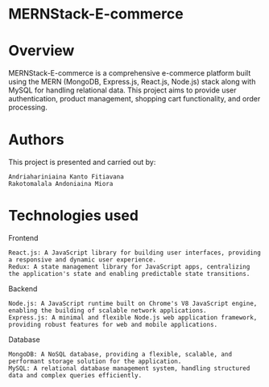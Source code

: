 # MERNStack-E-commerce

# Overview

MERNStack-E-commerce is a comprehensive e-commerce platform built using the MERN (MongoDB, Express.js, React.js, Node.js) stack along with MySQL for handling relational data. This project aims to provide user authentication, product management, shopping cart functionality, and order processing.

# Authors

This project is presented and carried out by:

    Andriahariniaina Kanto Fitiavana
    Rakotomalala Andoniaina Miora


    
# Technologies used

Frontend

    React.js: A JavaScript library for building user interfaces, providing a responsive and dynamic user experience.
    Redux: A state management library for JavaScript apps, centralizing the application's state and enabling predictable state transitions.

Backend

    Node.js: A JavaScript runtime built on Chrome's V8 JavaScript engine, enabling the building of scalable network applications.
    Express.js: A minimal and flexible Node.js web application framework, providing robust features for web and mobile applications.

Database

    MongoDB: A NoSQL database, providing a flexible, scalable, and performant storage solution for the application.
    MySQL: A relational database management system, handling structured data and complex queries efficiently.

